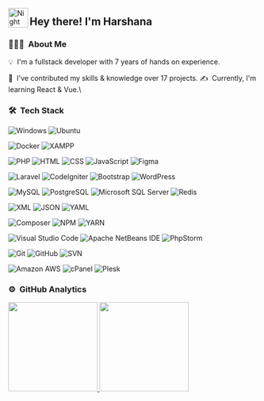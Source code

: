 <!--![Aditya Vikram Singh Banner](https://raw.githubusercontent.com/AVS1508/AVS1508/master/assets/Aditya%20Vikram%20Singh%20Banner.jpg)-->

<img alt="Night Coding" src="./assets/Hand%20Wave.gif" width='40' align="left"/><h2>Hey there! I'm Harshana</h2>

<!-- ## 👋 &nbsp;Hey there! I'm Aditya -->

### 👨🏻‍💻 &nbsp;About Me

💡 &nbsp;I'm a fullstack developer with 7 years of hands on experience. 
<!--🎓 &nbsp;I'm currently studying Computer Science and Mathematics at the University of Massachusetts Amherst.\ -->
🌱 &nbsp;I've contributed my skills & knowledge over 17 projects. <!--which are using in Australia, New Zealand & Sri Lanka.-->
✍️ &nbsp;Currently, I'm learning React & Vue.\
<!--💬 &nbsp;Feel free to reach out to me for pro bono consulting and volunteering, or just for some interesting discussion.\
✉️ &nbsp;You can shoot me an email at avsingh@umass.edu! I'll try to respond as soon as I can.\
📄 &nbsp;Please have a look at my [Résumé](https://www.adityavsingh.com/resume.html) for more details about me. I'm open to feedback and suggestions! -->


### 🛠 &nbsp;Tech Stack

![Windows](https://img.shields.io/badge/-Windows-05122A?style=flat&logo=Windows)
![Ubuntu](https://img.shields.io/badge/-Ubuntu-05122A?style=flat&logo=ubuntu)

![Docker](https://img.shields.io/badge/-Docker-05122A?style=flat&logo=docker)
![XAMPP](https://img.shields.io/badge/-XAMPP-05122A?style=flat&logo=xampp)
<!--![WAMP](https://img.shields.io/badge/-WAMP-05122A?style=flat&logo=wamp)-->

![PHP](https://img.shields.io/badge/-PHP-05122A?style=flat&logo=PHP)
![HTML](https://img.shields.io/badge/-HTML-05122A?style=flat&logo=HTML5)
![CSS](https://img.shields.io/badge/-CSS-05122A?style=flat&logo=CSS3)
![JavaScript](https://img.shields.io/badge/-JavaScript-05122A?style=flat&logo=javascript)
![Figma](https://img.shields.io/badge/-Figma-05122A?style=flat&logo=figma)

![Laravel](https://img.shields.io/badge/-Laravel-05122A?style=flat&logo=laravel)
![CodeIgniter](https://img.shields.io/badge/-CodeIgniter-05122A?style=flat&logo=codeIgniter)
![Bootstrap](https://img.shields.io/badge/-Bootstrap-05122A?style=flat&logo=bootstrap)
![WordPress](https://img.shields.io/badge/-WordPress-05122A?style=flat&logo=wordpress)
<!--![WordPress](https://img.shields.io/badge/-WordPress-05122A?style=flat&logo=wordpress)-->

![MySQL](https://img.shields.io/badge/-MySQL-05122A?style=flat&logo=mysql)
![PostgreSQL](https://img.shields.io/badge/-PostgreSQL-05122A?style=flat&logo=postgresql)
![Microsoft SQL Server](https://img.shields.io/badge/-Microsoft%20SQL%20Server-05122A?style=flat&logo=microsoftsqlserver)
![Redis](https://img.shields.io/badge/-Redis-05122A?style=flat&logo=redis)

![XML](https://img.shields.io/badge/-XML-05122A?style=flat&logo=xml)
![JSON](https://img.shields.io/badge/-JSON-05122A?style=flat&logo=json)
![YAML](https://img.shields.io/badge/-YAML-05122A?style=flat&logo=yaml)

![Composer](https://img.shields.io/badge/-Composer-05122A?style=flat&logo=laravel)
![NPM](https://img.shields.io/badge/-npm-05122A?style=flat&logo=npm)
![YARN](https://img.shields.io/badge/-Yarn-05122A?style=flat&logo=yarn)

![Visual Studio Code](https://img.shields.io/badge/-Visual%20Studio%20Code-05122A?style=flat&logo=visual-studio-code)
![Apache NetBeans IDE](https://img.shields.io/badge/-Apache%20NetBeans%20IDE-05122A?style=flat&logo=apachenetbeanside)
![PhpStorm](https://img.shields.io/badge/-PhpStorm-05122A?style=flat&logo=phpstorm)

![Git](https://img.shields.io/badge/-Git-05122A?style=flat&logo=git)
![GitHub](https://img.shields.io/badge/-GitHub-05122A?style=flat&logo=github)
![SVN](https://img.shields.io/badge/-SVN-05122A?style=flat&logo=svn)

![Amazon AWS](https://img.shields.io/badge/-Amazon%20AWS-05122A?style=flat&logo=amazonawsl)
![cPanel](https://img.shields.io/badge/-cPanel-05122A?style=flat&logo=cpanel)
![Plesk](https://img.shields.io/badge/-Plesk-05122A?style=flat&logo=plesk)


### ⚙️ &nbsp;GitHub Analytics

<!-- <p align="center"> -->
<a href="https://github.com/harshanajayarathna">
  <img height="180em" src="https://github-readme-stats-eight-theta.vercel.app/api?username=harshanajayarathna&show_icons=true&theme=algolia&include_all_commits=true&count_private=true"/>
  <img height="180em" src="https://github-readme-stats-eight-theta.vercel.app/api/top-langs/?username=harshanajayarathna&layout=compact&langs_count=8&theme=algolia"/>
</a>
<!-- </p>-->
<!--
### 🤝🏻 &nbsp;Connect with Me

<p align="center">
<a href="https://www.adityavsingh.com"><img src="https://img.shields.io/badge/-adityavsingh.com-3423A6?style=flat&logo=Google-Chrome&logoColor=white"/></a>
<a href="https://linkedin.com/in/AVS1508"><img src="https://img.shields.io/badge/-Aditya%20Vikram%20Singh-0077B5?style=flat&logo=Linkedin&logoColor=white"/></a>
<a href="mailto:avsingh@umass.edu"><img src="https://img.shields.io/badge/-avsingh@umass.edu-D14836?style=flat&logo=Gmail&logoColor=white"/></a>
<a href="https://instagram.com/adityavs_"><img src="https://img.shields.io/badge/-@adityavs__-E4405F?style=flat&logo=Instagram&logoColor=white"/></a>
<a href="https://facebook.com/AVS1508"><img src="https://img.shields.io/badge/-@AVS1508-1877F2?style=flat&logo=Facebook&logoColor=white"/></a>
<a href="https://www.pinterest.ca/AVS1508"><img src="https://img.shields.io/badge/-@AVS1508-BD081C?style=flat&logo=Pinterest&logoColor=white"/></a>
<a href="https://www.behance.net/AVS1508"><img src="https://img.shields.io/badge/-@AVS1508-1769FF?style=flat&logo=Behance&logoColor=white"/></a>
</p>  -->
